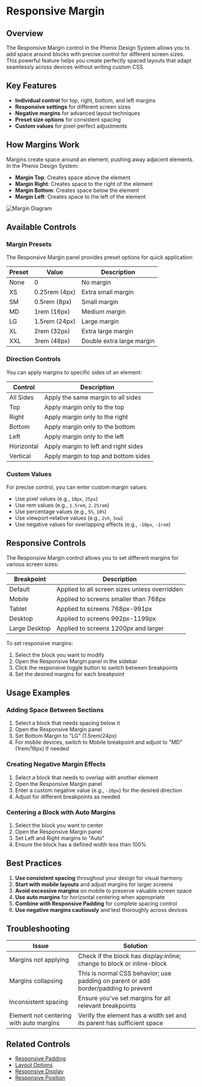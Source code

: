 # Responsive Margin

## Overview

The Responsive Margin control in the Phenix Design System allows you to add space around blocks with precise control for different screen sizes. This powerful feature helps you create perfectly spaced layouts that adapt seamlessly across devices without writing custom CSS.

## Key Features

- **Individual control** for top, right, bottom, and left margins
- **Responsive settings** for different screen sizes
- **Negative margins** for advanced layout techniques
- **Preset size options** for consistent spacing
- **Custom values** for pixel-perfect adjustments

## How Margins Work

Margins create space around an element, pushing away adjacent elements. In the Phenix Design System:

- **Margin Top**: Creates space above the element
- **Margin Right**: Creates space to the right of the element
- **Margin Bottom**: Creates space below the element
- **Margin Left**: Creates space to the left of the element

![Margin Diagram](../../../assets/images/wordpress/margin-diagram.png)

## Available Controls

### Margin Presets

The Responsive Margin panel provides preset options for quick application:

| Preset | Value | Description |
|--------|-------|-------------|
| None | 0 | No margin |
| XS | 0.25rem (4px) | Extra small margin |
| SM | 0.5rem (8px) | Small margin |
| MD | 1rem (16px) | Medium margin |
| LG | 1.5rem (24px) | Large margin |
| XL | 2rem (32px) | Extra large margin |
| XXL | 3rem (48px) | Double extra large margin |

### Direction Controls

You can apply margins to specific sides of an element:

| Control | Description |
|---------|-------------|
| All Sides | Apply the same margin to all sides |
| Top | Apply margin only to the top |
| Right | Apply margin only to the right |
| Bottom | Apply margin only to the bottom |
| Left | Apply margin only to the left |
| Horizontal | Apply margin to left and right sides |
| Vertical | Apply margin to top and bottom sides |

### Custom Values

For precise control, you can enter custom margin values:

- Use pixel values (e.g., `10px`, `25px`)
- Use rem values (e.g., `1.5rem`, `2.25rem`)
- Use percentage values (e.g., `5%`, `10%`)
- Use viewport-relative values (e.g., `2vh`, `3vw`)
- Use negative values for overlapping effects (e.g., `-10px`, `-1rem`)

## Responsive Controls

The Responsive Margin control allows you to set different margins for various screen sizes:

| Breakpoint | Description |
|------------|-------------|
| Default | Applied to all screen sizes unless overridden |
| Mobile | Applied to screens smaller than 768px |
| Tablet | Applied to screens 768px-991px |
| Desktop | Applied to screens 992px-1199px |
| Large Desktop | Applied to screens 1200px and larger |

To set responsive margins:

1. Select the block you want to modify
2. Open the Responsive Margin panel in the sidebar
3. Click the responsive toggle button to switch between breakpoints
4. Set the desired margins for each breakpoint

## Usage Examples

### Adding Space Between Sections

1. Select a block that needs spacing below it
2. Open the Responsive Margin panel
3. Set Bottom Margin to "LG" (1.5rem/24px)
4. For mobile devices, switch to Mobile breakpoint and adjust to "MD" (1rem/16px) if needed

### Creating Negative Margin Effects

1. Select a block that needs to overlap with another element
2. Open the Responsive Margin panel
3. Enter a custom negative value (e.g., `-20px`) for the desired direction
4. Adjust for different breakpoints as needed

### Centering a Block with Auto Margins

1. Select the block you want to center
2. Open the Responsive Margin panel
3. Set Left and Right margins to "Auto"
4. Ensure the block has a defined width less than 100%

## Best Practices

1. **Use consistent spacing** throughout your design for visual harmony
2. **Start with mobile layouts** and adjust margins for larger screens
3. **Avoid excessive margins** on mobile to preserve valuable screen space
4. **Use auto margins** for horizontal centering when appropriate
5. **Combine with Responsive Padding** for complete spacing control
6. **Use negative margins cautiously** and test thoroughly across devices

## Troubleshooting

| Issue | Solution |
|-------|----------|
| Margins not applying | Check if the block has display:inline; change to block or inline-block |
| Margins collapsing | This is normal CSS behavior; use padding on parent or add border/padding to prevent |
| Inconsistent spacing | Ensure you've set margins for all relevant breakpoints |
| Element not centering with auto margins | Verify the element has a width set and its parent has sufficient space |

## Related Controls

- [Responsive Padding](./responsive-padding.md)
- [Layout Options](./layout-options.md)
- [Responsive Display](./responsive-display.md)
- [Responsive Position](./responsive-position.md)

